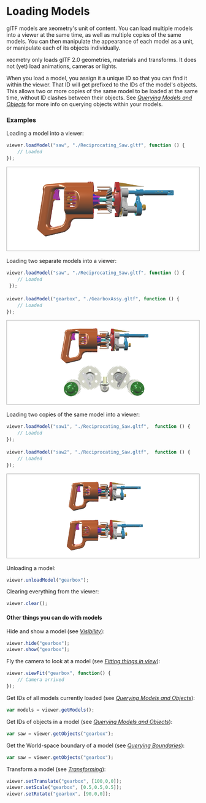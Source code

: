 # Loading Models

glTF models are xeometry's unit of content. You can load multiple models into a viewer at the same time, as well as multiple copies of the same models. You can then manipulate the appearance of each model as a unit, or manipulate each of its objects individually.

xeometry only loads glTF 2.0 geometries, materials and transforms. It does not \(yet\) load animations, cameras or lights. 

When you load a model, you assign it a unique ID so that you can find it within the viewer. That ID will get prefixed to the IDs of the model's objects. This allows two or more copies of the same model to be loaded at the same time, without ID clashes between their objects. See [_Querying Models and Objects_](queryingModelsAndObjects.md) for more info on querying objects within your models.

### Examples

Loading a model into a viewer:

```javascript
viewer.loadModel("saw", "./Reciprocating_Saw.gltf", function () {
    // Loaded
});
```

[![](assets/loadModel.png)](http://xeolabs.com/xeometry/examples/#loading_loadModel)

Loading two separate models into a viewer:

```javascript
viewer.loadModel("saw", "./Reciprocating_Saw.gltf", function () {
    // Loaded
 });

viewer.loadModel("gearbox", "./GearboxAssy.gltf", function () {
    // Loaded
});
```

[![](assets/loadTwoModels.png)](http://xeolabs.com/xeometry/examples/#loading_loadTwoModels)

Loading two copies of the same model into a viewer:

```javascript
viewer.loadModel("saw1", "./Reciprocating_Saw.gltf",  function () {
    // Loaded
});

viewer.loadModel("saw2", "./Reciprocating_Saw.gltf",  function () {
    // Loaded
});
```

[![](assets/loadSameModelTwice.png)](http://xeolabs.com/xeometry/examples/#loading_sameModelTwice)

Unloading a model:

```javascript
viewer.unloadModel("gearbox");
```

Clearing everything from the viewer:

```javascript
viewer.clear();
```

#### Other things you can do with models

Hide and show a model \(see [_Visibility_](visibility.md)\):

```javascript
viewer.hide("gearbox");
viewer.show("gearbox");
```

Fly the camera to look at a model \(see [_Fitting things in view_](fittingThingsInView.md)\):

```javascript
viewer.viewFit("gearbox", function() {
    // Camera arrived
});
```

Get IDs of all models currently loaded \(see [_Querying Models and Objects_](queryingModelsAndObjects.md)\):

```javascript
var models = viewer.getModels();
```

Get IDs of objects in a model \(see [_Querying Models and Objects_](queryingModelsAndObjects.md)\):

```javascript
var saw = viewer.getObjects("gearbox");
```

Get the World-space boundary of a model \(see [_Querying Boundaries_](queryingBoundaries.md)\):

```javascript
var saw = viewer.getObjects("gearbox");
```

Transform a model \(see [_Transforming_](transforming.md)\):

```javascript
viewer.setTranslate("gearbox", [100,0,0]);
viewer.setScale("gearbox", [0.5,0.5,0.5]);
viewer.setRotate("gearbox", [90,0,0]);
```



